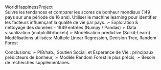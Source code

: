 WorldHappinessProject<br />
Suivre les tendances et comparer les scores de bonheur mondiaux (149 pays sur une période de 16 ans). Utiliser le machine learning pour identifier les facteurs influençant la qualité de vie par pays.
➢ Exploration & nettoyage des données - 1949 entrées (Numpy / Pandas)
➢ Data visualization (matplotlib/bokeh)
➢ Modélisation prédictive (Scikit-Learn)
Modélisations utilisées: Multiple Linear Regression, Decision Tree, Random Forest

Conclusions:
➢ PIB/hab., Soutien Social, et Espérance de Vie : principaux prédicteurs de bonheur,
➢ Modèle Random Forest le plus précis,
➢ Besoin de recherches supplémentaires.
